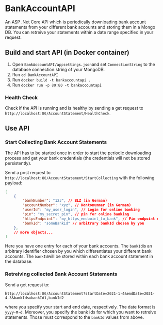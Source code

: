 # BankAccountAPI

An ASP .Net Core API which is periodically downloading bank account statements from your different bank accounts and storing them in a Mongo DB.
You can retreive your statements within a date range specified in your request.

## Build and start API (in Docker container)

1. Open ``BankAccountAPI/appsettings.json``and set ``ConnectionString`` to the database connection string of your MongoDB.
2. Run ``cd BankAccountAPI``
3. Run ``docker build -t bankaccountapi .``
4. Run ``docker run -p 80:80 -t bankaccountapi``

### Health Check

Check if the API is running and is healthy by sending a get request to ``http://localhost:80/AccountStatement/HealthCheck``.

## Use API

### Start Collecting Bank Account Statements

The API has to be started once in order to start the periodic downloading process and get your bank credentials (the credentials will not be stored persistently).

Send a post request to ``http://localhost:80/AccountStatement/StartCollecting`` with the following payload:

```json
[
    {
        "bankNumber": "123", // BLZ (in German)
        "accountNumber": "xyz", // Kontonummer (in German)
        "userId": "my_user_login", // Login for online banking
        "pin": "my_secret_pin", // pin for online banking
        "httpsEndpoint": "my_https_endpoint_to_bank", // Fin endpoint of bank
        "bankId": "someBankId" // arbitrary bankId chosen by you
    },
    // more objects...
]
```

Here you have one entry for each of your bank accounts. The ``bankId``is an arbitrary identifier chosen by you which differentiates your different bank accounts. The ``bankId``will be stored within each bank account statement in the database.

### Retreiving collected Bank Account Statements

Send a get request to:

```url
http://localhost:80/AccountStatement?startDate=2021-1-4&endDate=2021-4-3&bankIds=bankId1,bankId2
```

where you specify your start and end date, respectively. The date format is ``yyyy-M-d``.
Moreover, you specify the bank ids for which you want to retreive statements. Those must correspond to the ``bankId`` values from above.
